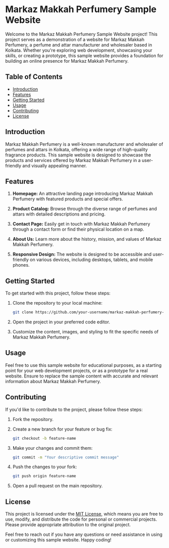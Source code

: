 # Markaz Makkah Perfumery Sample Website

Welcome to the Markaz Makkah Perfumery Sample Website project! This project serves as a demonstration of a website for Markaz Makkah Perfumery, a perfume and attar manufacturer and wholesaler based in Kolkata. Whether you're exploring web development, showcasing your skills, or creating a prototype, this sample website provides a foundation for building an online presence for Markaz Makkah Perfumery.

## Table of Contents

- [Introduction](#introduction)
- [Features](#features)
- [Getting Started](#getting-started)
- [Usage](#usage)
- [Contributing](#contributing)
- [License](#license)

## Introduction

Markaz Makkah Perfumery is a well-known manufacturer and wholesaler of perfumes and attars in Kolkata, offering a wide range of high-quality fragrance products. This sample website is designed to showcase the products and services offered by Markaz Makkah Perfumery in a user-friendly and visually appealing manner.

## Features

1. **Homepage:** An attractive landing page introducing Markaz Makkah Perfumery with featured products and special offers.

2. **Product Catalog:** Browse through the diverse range of perfumes and attars with detailed descriptions and pricing.

3. **Contact Page:** Easily get in touch with Markaz Makkah Perfumery through a contact form or find their physical location on a map.

4. **About Us:** Learn more about the history, mission, and values of Markaz Makkah Perfumery.

5. **Responsive Design:** The website is designed to be accessible and user-friendly on various devices, including desktops, tablets, and mobile phones.

## Getting Started

To get started with this project, follow these steps:

1. Clone the repository to your local machine:

   ```bash
   git clone https://github.com/your-username/markaz-makkah-perfumery-sample-website.git
   ```

2. Open the project in your preferred code editor.

3. Customize the content, images, and styling to fit the specific needs of Markaz Makkah Perfumery.

## Usage

Feel free to use this sample website for educational purposes, as a starting point for your web development projects, or as a prototype for a real website. Ensure to replace the sample content with accurate and relevant information about Markaz Makkah Perfumery.

## Contributing

If you'd like to contribute to the project, please follow these steps:

1. Fork the repository.

2. Create a new branch for your feature or bug fix:

   ```bash
   git checkout -b feature-name
   ```

3. Make your changes and commit them:

   ```bash
   git commit -m "Your descriptive commit message"
   ```

4. Push the changes to your fork:

   ```bash
   git push origin feature-name
   ```

5. Open a pull request on the main repository.

## License

This project is licensed under the [MIT License](LICENSE), which means you are free to use, modify, and distribute the code for personal or commercial projects. Please provide appropriate attribution to the original project.

Feel free to reach out if you have any questions or need assistance in using or customizing this sample website. Happy coding!
